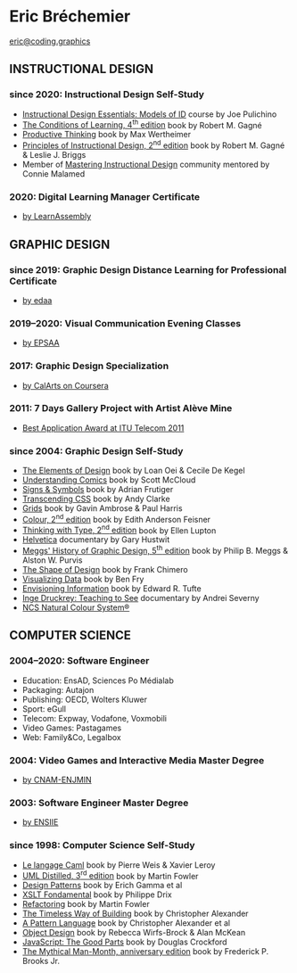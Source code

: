 # Eric Bréchemier

<eric@coding.graphics>

## INSTRUCTIONAL DESIGN

### since 2020: Instructional Design Self-Study

  * [Instructional Design Essentials: Models of ID][PULICHINO2019] course by Joe Pulichino
  * [The Conditions of Learning, 4<sup>th</sup> edition][GAGNE1985] book by Robert M. Gagné
  * [Productive Thinking][WERTHEIMER1945] book by Max Wertheimer
  * [Principles of Instructional Design, 2<sup>nd</sup> edition][GAGNE1979] book by Robert M. Gagné & Leslie J. Briggs
  * Member of [Mastering Instructional Design](https://masteringid.com/) community mentored by Connie Malamed

[GAGNE1985]: https://www.abebooks.com/servlet/SearchResults?isbn=0030636884
[GAGNE1979]: https://www.abebooks.com/servlet/SearchResults?isbn=0030408067
[PULICHINO2019]: https://www.linkedin.com/learning/instructional-design-essentials-models-of-id-2/
[WERTHEIMER1945]: https://www.springer.com/gp/book/9783030360627

### 2020: Digital Learning Manager Certificate
  * [by LearnAssembly][TATAMI]

[TATAMI]: https://www.learnassembly.com/learn-assembly-training-programs/digital-learning-the-tatami/

## GRAPHIC DESIGN

### since 2019: Graphic Design Distance Learning for Professional Certificate
  * [by edaa](https://www.edaa.fr/)

### 2019–2020: Visual Communication Evening Classes
  * [by EPSAA](https://www.epsaa.fr/formation/cours-du-soir-pour-adultes)

### 2017: Graphic Design Specialization
  * [by CalArts on Coursera](https://www.coursera.org/specializations/graphic-design)

### 2011: 7 Days Gallery Project with Artist Alève Mine
  * [Best Application Award at ITU Telecom 2011](https://www.itu.int/en/ITU-T/challenges/iptv/Pages/201110/default.aspx)

### since 2004: Graphic Design Self-Study
  * [The Elements of Design][OEI2002] book by Loan Oei & Cecile De Kegel
  * [Understanding Comics][McCLOUD1993] book by Scott McCloud
  * [Signs & Symbols][FRUTIGER1989] book by Adrian Frutiger
  * [Transcending CSS][CLARKE2006] book by Andy Clarke
  * [Grids][AMBROSE2012] book by Gavin Ambrose & Paul Harris
  * [Colour, 2<sup>nd</sup> edition][FEISNER2006] book by Edith Anderson Feisner
  * [Thinking with Type, 2<sup>nd</sup> edition][LUPTON2010] book by Ellen Lupton
  * [Helvetica][HUSTWIT2007] documentary by Gary Hustwit
  * [Meggs' History of Graphic Design, 5<sup>th</sup> edition][MEGGS2011] book by Philip B. Meggs & Alston W. Purvis
  * [The Shape of Design][CHIMERO2012] book by Frank Chimero
  * [Visualizing Data][FRY2007] book by Ben Fry
  * [Envisioning Information][TUFTE1990] book by Edward R. Tufte
  * [Inge Druckrey: Teaching to See][SEVERNY2012] documentary by Andrei Severny
  * [NCS Natural Colour System®](https://ncscolour.com/ncs/)

[AMBROSE2012]: https://www.bloomsbury.com/uk/basics-design-07-grids-9782940411924/
[CHIMERO2012]: https://shapeofdesignbook.com/
[CLARKE2006]: https://stuffandnonsense.co.uk/books
[FEISNER2006]: https://www.abebooks.com/servlet/SearchResults?isbn=1856694410
[FRUTIGER1989]: https://archive.org/details/signssymbolsthei00frut
[FRY2007]: https://www.oreilly.com/library/view/visualizing-data/9780596514556/
[HUSTWIT2007]: https://www.hustwit.com/helvetica
[LUPTON2010]: http://thinkingwithtype.com/
[MEGGS2011]: https://www.wiley.com/en-us/Meggs%27+History+of+Graphic+Design%2C+6th+Edition-p-9781119136231
[McCLOUD1993]: https://www.scottmccloud.com/2-print/1-uc/index.html
[OEI2002]: https://thamesandhudson.com/elements-of-design-rediscovering-colours-textures-forms-and-shapes-9780500283394
[SEVERNY2012]: http://teachingtosee.org/film/TeachingToSee.html
[TUFTE1990]: https://www.edwardtufte.com/tufte/books_ei

## COMPUTER SCIENCE

### 2004–2020: Software Engineer
  * Education: EnsAD, Sciences Po Médialab
  * Packaging: Autajon
  * Publishing: OECD, Wolters Kluwer
  * Sport: eGull
  * Telecom: Expway, Vodafone, Voxmobili
  * Video Games: Pastagames
  * Web: Family&Co, Legalbox

### 2004: Video Games and Interactive Media Master Degree
  * [by CNAM-ENJMIN](https://enjmin-en.cnam.fr/)

### 2003: Software Engineer Master Degree
  * [by ENSIIE](https://www.ensiie.fr/)

### since 1998: Computer Science Self-Study
  * [Le langage Caml][WEIS1993] book by Pierre Weis & Xavier Leroy
  * [UML Distilled, 3<sup>rd</sup> edition][FOWLER2003] book by Martin Fowler
  * [Design Patterns][GAMMA1995] book by Erich Gamma et al
  * [XSLT Fondamental][DRIX2002] book by Philippe Drix
  * [Refactoring][FOWLER2000] book by Martin Fowler
  * [The Timeless Way of Building][ALEXANDER1979] book by Christopher Alexander
  * [A Pattern Language][ALEXANDER1977] book by Christopher Alexander et al
  * [Object Design][WIRFS-BROCK2003] book by Rebecca Wirfs-Brock & Alan McKean
  * [JavaScript: The Good Parts][CROCKFORD2008] book by Douglas Crockford
  * [The Mythical Man-Month, anniversary edition][BROOKS1995] book by Frederick P. Brooks Jr.

[ALEXANDER1979]: http://www.patternlanguage.com/bookstore/timeless-way-of-building.html
[ALEXANDER1977]: http://www.patternlanguage.com/bookstore/pattern-language.html
[BROOKS1995]: https://en.wikipedia.org/wiki/The_Mythical_Man-Month
[CROCKFORD2008]: https://www.oreilly.com/library/view/javascript-the-good/9780596517748/
[DRIX2002]: https://www.eyrolles.com/Informatique/Livre/xslt-fondamental-9782212110821/
[FOWLER2000]: https://martinfowler.com/books/refactoring.html
[FOWLER2003]: https://martinfowler.com/books/uml.html
[GAMMA1995]: https://www.pearson.com/us/higher-education/program/Gamma-Design-Patterns-Elements-of-Reusable-Object-Oriented-Software/PGM14333.html
[WEIS1993]: https://ocaml.org/learn/books.html#Le-langage-Caml
[WIRFS-BROCK2003]: http://www.wirfs-brock.com/DesignBooks.html

